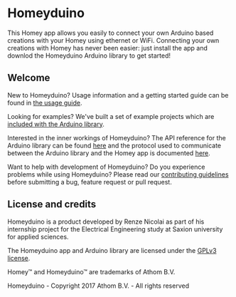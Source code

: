 # Homeyduino

This Homey app allows you easily to connect your own Arduino based creations with your Homey using ethernet or WiFi. Connecting your own creations with Homey has never been easier: just install the app and downlod the Homeyduino Arduino library to get started!

## Welcome

New to Homeyduino? Usage information and a getting started guide can be found in [ the usage guide](https://github.com/athombv/homey-arduino-library/blob/master/docs/usage.md).

Looking for examples? We've built a set of example projects which are [included with the Arduino library](https://github.com/athombv/homey-arduino-library/tree/master/examples).

Interested in the inner workings of Homeyduino? The API reference for the Arduino library can be found [here](https://github.com/athombv/homey-arduino-library/blob/master/docs/api.md) and the protocol used to communicate between the Arduino library and the Homey app is documented [here](https://github.com/athombv/homey-arduino-library/blob/master/docs/protocol.md).

Want to help with development of Homeyduino? Do you experience problems while using Homeyduino? Please read our [contributing guidelines](CONTRIBUTING.md) before submitting a bug, feature request or pull request.

## License and credits

Homeyduino is a product developed by Renze Nicolai as part of his internship project for the Electrical Engineering study at Saxion university for applied sciences.

The Homeyduino app and Arduino library are licensed under the [GPLv3 license](LICENSE).

Homey™ and Homeyduino™ are trademarks of Athom B.V.

Homeyduino - Copyright 2017 Athom B.V. - All rights reserved
